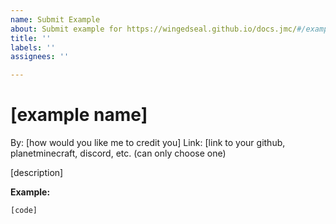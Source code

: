 ```yaml
---
name: Submit Example
about: Submit example for https://wingedseal.github.io/docs.jmc/#/examples
title: ''
labels: ''
assignees: ''

---
```


# [example name]
By: [how would you like me to credit you]
Link: [link to your github, planetminecraft, discord, etc. (can only choose one)

[description]

**Example:**
```javascript
[code]
```
